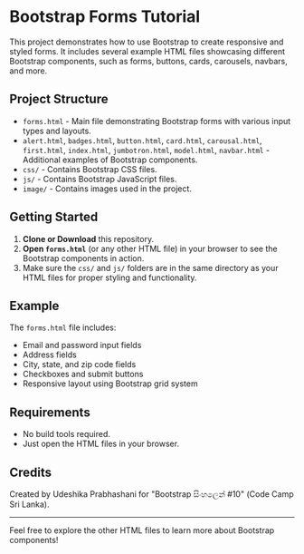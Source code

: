 # Bootstrap Forms Tutorial

This project demonstrates how to use Bootstrap to create responsive and styled forms. It includes several example HTML files showcasing different Bootstrap components, such as forms, buttons, cards, carousels, navbars, and more.

## Project Structure

- `forms.html` - Main file demonstrating Bootstrap forms with various input types and layouts.
- `alert.html`, `badges.html`, `button.html`, `card.html`, `carousal.html`, `first.html`, `index.html`, `jumbotron.html`, `model.html`, `navbar.html` - Additional examples of Bootstrap components.
- `css/` - Contains Bootstrap CSS files.
- `js/` - Contains Bootstrap JavaScript files.
- `image/` - Contains images used in the project.

## Getting Started

1. **Clone or Download** this repository.
2. **Open `forms.html`** (or any other HTML file) in your browser to see the Bootstrap components in action.
3. Make sure the `css/` and `js/` folders are in the same directory as your HTML files for proper styling and functionality.

## Example

The `forms.html` file includes:

- Email and password input fields
- Address fields
- City, state, and zip code fields
- Checkboxes and submit buttons
- Responsive layout using Bootstrap grid system

## Requirements

- No build tools required.
- Just open the HTML files in your browser.

## Credits

Created by Udeshika Prabhashani for "Bootstrap සිංහලෙන් #10" (Code Camp Sri Lanka).

---

Feel free to explore the other HTML files to learn more about Bootstrap components!
